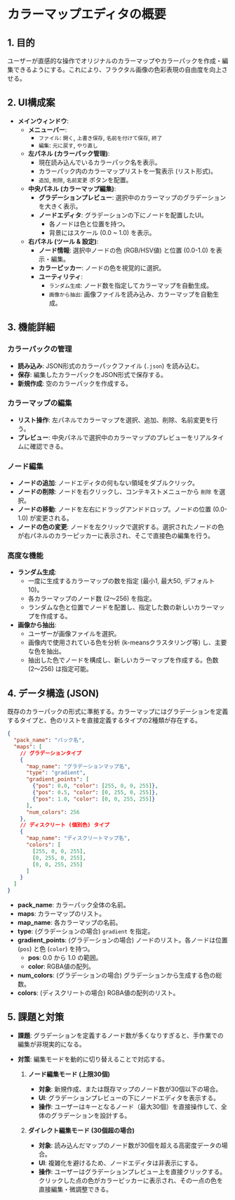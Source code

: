 # カラーマップエディタの概要

## 1. 目的
ユーザーが直感的な操作でオリジナルのカラーマップやカラーパックを作成・編集できるようにする。これにより、フラクタル画像の色彩表現の自由度を向上させる。

## 2. UI構成案
- **メインウィンドウ**:
  - **メニューバー**:
    - `ファイル`: `開く`, `上書き保存`, `名前を付けて保存`, `終了`
    - `編集`: `元に戻す`, `やり直し`
  - **左パネル (カラーパック管理)**:
    - 現在読み込んでいるカラーパック名を表示。
    - カラーパック内のカラーマップリストを一覧表示 (リスト形式)。
    - `追加`, `削除`, `名前変更` ボタンを配置。
  - **中央パネル (カラーマップ編集)**:
    - **グラデーションプレビュー**: 選択中のカラーマップのグラデーションを大きく表示。
    - **ノードエディタ**: グラデーションの下にノードを配置したUI。
      - 各ノードは色と位置を持つ。
      - 背景にはスケール (0.0 ~ 1.0) を表示。
  - **右パネル (ツール & 設定)**:
    - **ノード情報**: 選択中ノードの色 (RGB/HSV値) と位置 (0.0-1.0) を表示・編集。
    - **カラーピッカー**: ノードの色を視覚的に選択。
    - **ユーティリティ**:
      - `ランダム生成`: ノード数を指定してカラーマップを自動生成。
      - `画像から抽出`: 画像ファイルを読み込み、カラーマップを自動生成。

## 3. 機能詳細
### カラーパックの管理
- **読み込み**: JSON形式のカラーパックファイル (`.json`) を読み込む。
- **保存**: 編集したカラーパックをJSON形式で保存する。
- **新規作成**: 空のカラーパックを作成する。

### カラーマップの編集
- **リスト操作**: 左パネルでカラーマップを選択、追加、削除、名前変更を行う。
- **プレビュー**: 中央パネルで選択中のカラーマップのプレビューをリアルタイムに確認できる。

### ノード編集
- **ノードの追加**: ノードエディタの何もない領域をダブルクリック。
- **ノードの削除**: ノードを右クリックし、コンテキストメニューから `削除` を選択。
- **ノードの移動**: ノードを左右にドラッグアンドドロップ。ノードの位置 (0.0-1.0) が変更される。
- **ノードの色の変更**: ノードを左クリックで選択する。選択されたノードの色が右パネルのカラーピッカーに表示され、そこで直接色の編集を行う。

### 高度な機能
- **ランダム生成**:
  - 一度に生成するカラーマップの数を指定 (最小1, 最大50, デフォルト10)。
  - 各カラーマップのノード数 (2〜256) を指定。
  - ランダムな色と位置でノードを配置し、指定した数の新しいカラーマップを作成する。
- **画像から抽出**:
  - ユーザーが画像ファイルを選択。
  - 画像内で使用されている色を分析 (k-meansクラスタリング等) し、主要な色を抽出。
  - 抽出した色でノードを構成し、新しいカラーマップを作成する。色数 (2〜256) は指定可能。

## 4. データ構造 (JSON)
既存のカラーパックの形式に準拠する。カラーマップにはグラデーションを定義するタイプと、色のリストを直接定義するタイプの2種類が存在する。

```json
{
  "pack_name": "パック名",
  "maps": [
    // グラデーションタイプ
    {
      "map_name": "グラデーションマップ名",
      "type": "gradient",
      "gradient_points": [
        {"pos": 0.0, "color": [255, 0, 0, 255]},
        {"pos": 0.5, "color": [0, 255, 0, 255]},
        {"pos": 1.0, "color": [0, 0, 255, 255]}
      ],
      "num_colors": 256
    },
    // ディスクリート (個別色) タイプ
    {
      "map_name": "ディスクリートマップ名",
      "colors": [
        [255, 0, 0, 255],
        [0, 255, 0, 255],
        [0, 0, 255, 255]
      ]
    }
  ]
}
```

- **pack_name**: カラーパック全体の名前。
- **maps**: カラーマップのリスト。
- **map_name**: 各カラーマップの名前。
- **type**: (グラデーションの場合) `gradient` を指定。
- **gradient_points**: (グラデーションの場合) ノードのリスト。各ノードは位置 (`pos`) と色 (`color`) を持つ。
  - **pos**: 0.0 から 1.0 の範囲。
  - **color**: RGBA値の配列。
- **num_colors**: (グラデーションの場合) グラデーションから生成する色の総数。
- **colors**: (ディスクリートの場合) RGBA値の配列のリスト。

## 5. 課題と対策
- **課題**: グラデーションを定義するノード数が多くなりすぎると、手作業での編集が非現実的になる。
- **対策**: 編集モードを動的に切り替えることで対応する。

  1. **ノード編集モード (上限30個)**
     - **対象**: 新規作成、または既存マップのノード数が30個以下の場合。
     - **UI**: グラデーションプレビューの下にノードエディタを表示する。
     - **操作**: ユーザーはキーとなるノード（最大30個）を直接操作して、全体のグラデーションを設計する。

  2. **ダイレクト編集モード (30個超の場合)**
     - **対象**: 読み込んだマップのノード数が30個を超える高密度データの場合。
     - **UI**: 複雑化を避けるため、ノードエディタは非表示にする。
     - **操作**: ユーザーはグラデーションプレビュー上を直接クリックする。クリックした点の色がカラーピッカーに表示され、その一点の色を直接編集・微調整できる。
